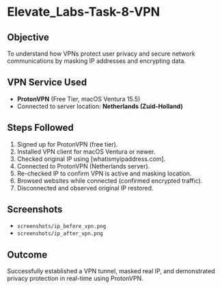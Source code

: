 # Elevate_Labs-Task-8-VPN

## Objective
To understand how VPNs protect user privacy and secure network communications by masking IP addresses and encrypting data.

## VPN Service Used
- **ProtonVPN** (Free Tier, macOS Ventura 15.5)
- Connected to server location: **Netherlands (Zuid-Holland)**

## Steps Followed
1. Signed up for ProtonVPN (free tier).
2. Installed VPN client for macOS Ventura or newer.
3. Checked original IP using [whatismyipaddress.com].
4. Connected to ProtonVPN (Netherlands server).
5. Re-checked IP to confirm VPN is active and masking location.
6. Browsed websites while connected (confirmed encrypted traffic).
7. Disconnected and observed original IP restored.

## Screenshots
- `screenshots/ip_before_vpn.png`  
- `screenshots/ip_after_vpn.png`

## Outcome
Successfully established a VPN tunnel, masked real IP, and demonstrated privacy protection in real-time using ProtonVPN.